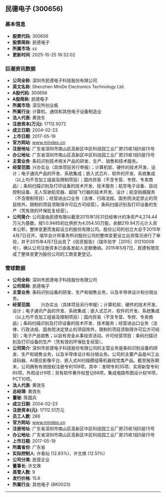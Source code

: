 ## 民德电子 (300656)

### 基本信息

- **股票代码**: 300656
- **股票简称**: 民德电子
- **所属市场**: sz
- **更新时间**: 2025-10-25 16:32:02

### 巨潮资讯数据

- **公司全称**: 深圳市民德电子科技股份有限公司
- **英文名称**: Shenzhen MinDe Electronics Technology Ltd.
- **A股代码**: 300656
- **A股简称**: 民德电子
- **所属市场**: 深交所创业板
- **所属行业**: 计算机、通信和其他电子设备制造业
- **法人代表**: 黄效东
- **注册资本(万元)**: 17112.5072
- **成立日期**: 2004-02-23
- **上市日期**: 2017-05-19
- **官方网站**: www.mindeo.cn
- **注册地址**: 广东省深圳市南山区高新区中区科技园工业厂房25栋1段5层(1)号
- **办公地址**: 广东省深圳市南山区高新区中区科技园工业厂房25栋1段5层(1)号
- **主营业务**: 条码识别技术相关产品的研发、生产、销售和技术服务。
- **经营范围**: 兴办实业（具体项目另行申报）；计算机软、硬件的技术开发、设计；电子通讯产品的开发、系统集成；嵌入式芯片、软件的开发、系统集成（以上均不含加工组装及限制项目）；国内贸易（不含专营、专控、专卖商品）；条码扫描识别及打印设备的技术开发、技术服务；航空电子设备、自动控制设备、无人驾驶航空器、超轻飞行器的技术开发、设计；航空拍摄服务（不含限制项目）；经营进出口业务（法律、行政法规、国务院决定禁止的项目除外，限制的项目须取得许可后方可经营）。条码扫描识别及打印设备的生产（凭有效的环保批复经营）。
- **公司简介**: 公司是由民德有限以截至2015年1月31日经审计的净资产4,274.44万元为基数，按1:0.9485的比例折为4,054.50万股，余额219.94万元计入资本公积，整体变更而发起设立的股份有限公司。股份公司的创立大会于2015年4月7日召开。瑞华会计师事务所对股份公司的整体变更设立出资情况进行了审验，并于2015年4月7日出具了《验资报告》（瑞华验字［2015］01210008号），确认公司注册资本已由各发起人足额缴纳。2015年5月7日，民德有限完成了整体变更为股份公司的工商变更登记。

### 雪球数据

- **公司全称**: 深圳市民德电子科技股份有限公司
- **公司简称**: 民德电子
- **主营业务**: 条码识别设备的研发、生产和销售业务，以及半导体设计和分销业务。
- **经营范围**: 　　兴办实业（具体项目另行申报）；计算机软、硬件的技术开发、设计；电子通讯产品的开发、系统集成；嵌入式芯片、软件的开发、系统集成（以上均不含加工组装及限制项目）；国内贸易（不含专营、专控、专卖商品）；条码扫描识别及打印设备的技术开发、技术服务；经营进出口业务（法律、行政法规、国务院决定禁止的项目除外，限制的项目须取得许可后方可经营）；电子产品销售；以自有资金从事投资活动。许可经营项目：条码扫描识别及打印设备的生产（凭有效的环保批复经营）。
- **公司简介**: 深圳市民德电子科技股份有限公司的主营业务是条码识别设备的研发、生产和销售业务，以及半导体设计和分销业务。公司的主要产品是AI工业读码器、AI感应影像平台、嵌入式AI扫描模组等机器视觉类产品。截至报告期末，公司拥有有效授权注册专利109项，其中：发明专利35项、实用新型专利65项，外观设计9项；另有软件著作权登记68项，集成电路布图设计权16项，PCT10项。
- **法人代表**: 黄效东
- **总经理**: 黄效东
- **董秘**: 陈国兵
- **成立日期**: 2004-02-23
- **注册资本(元)**: 17112.51万元
- **员工人数**: 286
- **官方网站**: www.mindeo.cn
- **注册地址**: 广东省深圳市南山区高新区中区科技园工业厂房25栋1段5层(1)号
- **办公地址**: 广东省深圳市南山区高新区中区科技园工业厂房25栋1段5层(1)号
- **上市日期**: 2017-05-19
- **所属省份**: 广东省
- **实际控制人**: 许香灿 (12.83%)，许文焕 (12.51%)
- **公司分类**: 民营企业
- **董事长**: 许文焕
- **高管人数**: 9
- **发行价格**: 15.6
- **所属行业**: 其他电子 (BK0023)

---